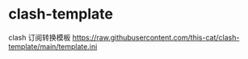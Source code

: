 # clash-template

clash 订阅转换模板
https://raw.githubusercontent.com/this-cat/clash-template/main/template.ini

